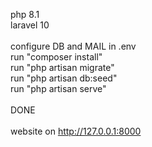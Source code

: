 php 8.1<br>
laravel 10<br>
<br>
configure DB and MAIL in .env<br>
run "composer install" <br>
run "php artisan migrate" <br>
run "php artisan db:seed" <br>
run "php artisan serve" <br>
<br>
DONE <br>
<br>
website on http://127.0.0.1:8000
